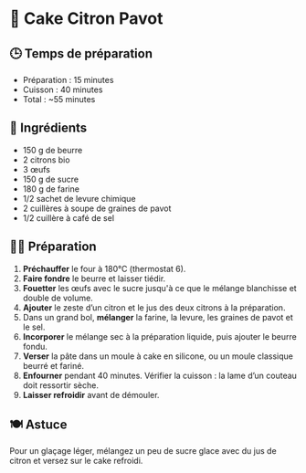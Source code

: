 # 🍋 Cake Citron Pavot

## 🕒 Temps de préparation
- Préparation : 15 minutes  
- Cuisson : 40 minutes  
- Total : ~55 minutes

## 🧾 Ingrédients
- 150 g de beurre  
- 2 citrons bio  
- 3 œufs  
- 150 g de sucre  
- 180 g de farine  
- 1/2 sachet de levure chimique  
- 2 cuillères à soupe de graines de pavot  
- 1/2 cuillère à café de sel  

## 🧑‍🍳 Préparation

1. **Préchauffer** le four à 180°C (thermostat 6).
2. **Faire fondre** le beurre et laisser tiédir.
3. **Fouetter** les œufs avec le sucre jusqu'à ce que le mélange blanchisse et double de volume.
4. **Ajouter** le zeste d’un citron et le jus des deux citrons à la préparation.
5. Dans un grand bol, **mélanger** la farine, la levure, les graines de pavot et le sel.
6. **Incorporer** le mélange sec à la préparation liquide, puis ajouter le beurre fondu.
7. **Verser** la pâte dans un moule à cake en silicone, ou un moule classique beurré et fariné.
8. **Enfourner** pendant 40 minutes. Vérifier la cuisson : la lame d’un couteau doit ressortir sèche.
9. **Laisser refroidir** avant de démouler.

## 🍽️ Astuce
Pour un glaçage léger, mélangez un peu de sucre glace avec du jus de citron et versez sur le cake refroidi.